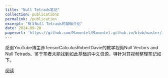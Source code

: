 ```yaml
---
title: "Null Tetrads笔记"
collection: publications
permalink: /publication
excerpt: '有关Null Tetrads的基础介绍'
date: 2024-09-20
paperurl: 'https://github.com/Manontel/Manontel.github.io/blob/master/files/Null%20Tetrads%E7%AC%94%E8%AE%B0.pdf'
---
```


感谢YouTube博主@TensorCalculusRobertDavie的教学视频Null Vectors and Null Tetrads。鉴于笔者未能找到如此基础的中文资源，特针对其视频整理笔记如下。


[阅读](https://github.com/Manontel/Manontel.github.io/blob/master/files/Null%20Tetrads%E7%AC%94%E8%AE%B0.pdf)
